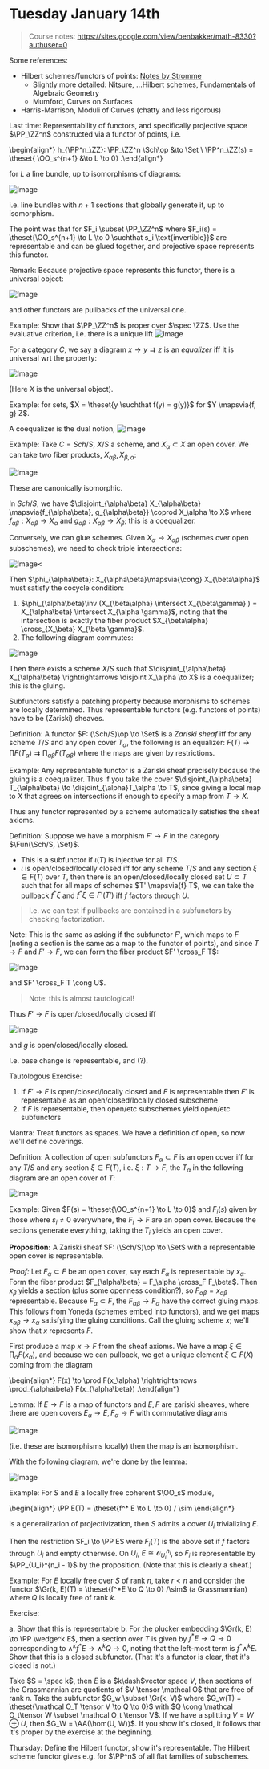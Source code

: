# Tuesday January 14th

> Course notes: https://sites.google.com/view/benbakker/math-8330?authuser=0

Some references:

- Hilbert schemes/functors of points: [Notes by Stromme](http://matwbn.icm.edu.pl/ksiazki/bcp/bcp36/bcp36111.pdf)
  - Slightly more detailed: Nitsure, ...Hilbert schemes, Fundamentals of Algebraic Geometry
  - Mumford, Curves on Surfaces
- Harris-Marrison, Moduli of Curves (chatty and less rigorous) 

Last time:
Representability of functors, and specifically projective space $\PP_\ZZ^n$ constructed via a functor of points, i.e.

\begin{align*}
h_{\PP^n_\ZZ}: \PP_\ZZ^n \Sch\op &\to \Set \\
\PP^n_\ZZ(s) = \theset{ \OO_s^{n+1} &\to L \to 0}
.\end{align*}

for $L$  a line bundle, up to isomorphisms of diagrams:

![Image](figures/2020-01-14-12:40.png)

i.e. line bundles with $n+1$ sections that globally generate it, up to isomorphism.

The point was that for $F_i \subset \PP_\ZZ^n$ where $F_i(s) = \theset{\OO_s^{n+1} \to L \to 0 \suchthat s_i \text{invertible}}$ are representable and can be glued together, and projective space represents this functor.

Remark:
Because projective space represents this functor, there is a universal object:

![Image](figures/2020-01-14-12:42.png)

and other functors are pullbacks of the universal one.

Example: 
Show that $\PP_\ZZ^n$ is proper over $\spec \ZZ$.
Use the evaluative criterion, i.e. there is a unique lift
![Image](figures/2020-01-14-12:44.png)


For a category $C$, we say a diagram $x \to y \rightrightarrows z$ is an *equalizer* iff it is universal wrt the property:

![Image](figures/2020-01-14-12:46.png)

(Here $X$ is the universal object).

Example: for sets, $X = \theset{y \suchthat f(y) = g(y)}$ for $Y \mapsvia{f, g} Z$.

A coequalizer is the dual notion,
![Image](figures/2020-01-14-12:48.png)

Example:
Take $C = Sch/S$, $X/S$ a scheme, and $X_\alpha \subset X$ an open cover.
We can take two fiber products, $X_{\alpha \beta}, X_{\beta, \alpha}$:

![Image](figures/2020-01-14-12:50.png)

These are canonically isomorphic.

In $Sch/S$, we have $\disjoint_{\alpha\beta} X_{\alpha\beta} \mapsvia{f_{\alpha\beta}, g_{\alpha\beta}} \coprod X_\alpha \to X$ where $f_{\alpha\beta}: X_{\alpha\beta} \to X_\alpha$ and $g_{\alpha\beta}: X_{\alpha\beta} \to X_\beta$; this is a coequalizer.

Conversely, we can glue schemes. 
Given $X_\alpha \to X_{\alpha\beta}$ (schemes over open subschemes), we need to check triple intersections:

![Image](figures/2020-01-14-12:54.png)<

Then $\phi_{\alpha\beta}: X_{\alpha\beta}\mapsvia{\cong} X_{\beta\alpha}$ must satisfy the cocycle condition:

1. $\phi_{\alpha\beta}\inv (X_{\beta\alpha} \intersect X_{\beta\gamma} ) = X_{\alpha\beta} \intersect X_{\alpha \gamma}$, noting that the intersection is exactly the fiber product $X_{\beta\alpha} \cross_{X_\beta} X_{\beta \gamma}$.
2. The following diagram commutes:

![Image](figures/2020-01-14-12:57.png)

Then there exists a scheme $X/S$ such that $\disjoint_{\alpha\beta} X_{\alpha\beta} \rightrightarrows \disjoint X_\alpha \to X$ is a coequalizer; this is the gluing.

Subfunctors satisfy a patching property because morphisms to schemes are locally determined.
Thus representable functors (e.g. functors of points) have to be (Zariski) sheaves.

Definition:
A functor $F: (\Sch/S)\op \to \Set$ is a *Zariski sheaf* iff for any scheme $T/S$ and any open cover $T_\alpha$, the following is an equalizer:
$F(T) \to \prod F(T_\alpha) \rightrightarrows \prod_{\alpha\beta} F(T_{\alpha\beta})$
where the maps are given by restrictions.

Example:
Any representable functor is a Zariski sheaf precisely because the gluing is a coequalizer.
Thus if you take the cover $\disjoint_{\alpha\beta} T_{\alpha\beta} \to \disjoint_{\alpha}T_\alpha \to T$, since giving a local map to $X$ that agrees on intersections if enough to specify a map from $T\to X$.

Thus any functor represented by a scheme automatically satisfies the sheaf axioms.

Definition:
Suppose we have a morphism $F' \to F$ in the category $\Fun(\Sch/S, \Set)$.

- This is a subfunctor if $\iota(T)$ is injective for all $T/S$.
- $\iota$ is open/closed/locally closed iff for any scheme $T/S$ and any section $\xi \in F(T)$ over $T$, then there is an open/closed/locally closed set $U\subset T$ such that
  for all maps of schemes $T' \mapsvia{f} T$, we can take the pullback $f^* \xi$ and $f^*\xi \in F'(T')$ iff $f$ factors through $U$.  

> I.e. we can test if pullbacks are contained in a subfunctors by checking factorization.

Note:
This is the same as asking if the subfunctor $F'$, which maps to $F$ (noting a section is the same as a map to the functor of points), and since $T\to F$ and $F' \to F$, we can form the fiber product $F' \cross_F T$:

![Image](figures/2020-01-14-13:10.png)

and $F' \cross_F T \cong U$.


> Note: this is almost tautological!

Thus $F' \to F$ is open/closed/locally closed iff

![Image](figures/2020-01-14-13:13.png)

and $g$ is open/closed/locally closed.

I.e. base change is representable, and (?).


Tautologous Exercise:

1. If $F' \to F$ is open/closed/locally closed and $F$ is representable then $F'$ is representable as an open/closed/locally closed subscheme
2. If $F$ is representable, then open/etc subschemes yield open/etc subfunctors

Mantra:
Treat functors as spaces. 
We have a definition of open, so now we'll define coverings.

Definition: 
A collection of open subfunctors $F_\alpha \subset F$ is an open cover iff for any $T/S$ and any section $\xi \in F(T)$, i.e. $\xi: T\to F$, the $T_\alpha$ in the following diagram are an open cover of $T$:

![Image](figures/2020-01-14-13:19.png)

Example:
Given $F(s) = \theset{\OO_s^{n+1} \to L \to 0}$ and $F_i(s)$ given by those where $s_i \neq 0$ everywhere, the $F_i \to F$ are an open cover.
Because the sections generate everything, taking the $T_i$ yields an open cover.

**Proposition:**
A Zariski sheaf $F: (\Sch/S)\op \to \Set$ with a representable open cover is representable.

*Proof:*
Let $F_\alpha \subset F$ be an open cover, say each $F_\alpha$ is representable by $x_\alpha$.
Form the fiber product $F_{\alpha\beta} = F_\alpha \cross_F F_\beta$.
Then $x_\beta$ yields a section (plus some openness condition?), so $F_{\alpha\beta} = x_{\alpha\beta}$ representable.
Because $F_\alpha \subset F$, the $F_{\alpha\beta} \to F_\alpha$ have the correct gluing maps.
This follows from Yoneda (schemes embed into functors), and we get maps $x_{\alpha\beta} \to x_\alpha$ satisfying the gluing conditions.
Call the gluing scheme $x$; we'll show that $x$ represents $F$.

First produce a map $x\to F$ from the sheaf axioms.
We have a map $\xi \in \prod_\alpha F(x_\alpha)$, and because we can pullback, we get a unique element $\xi \in F(X)$ coming from the diagram

\begin{align*}
F(x) \to \prod F(x_\alpha) \rightrightarrows \prod_{\alpha\beta} F(x_{\alpha\beta})
.\end{align*}

Lemma:
If $E \to F$ is a map of functors and $E, F$ are zariski sheaves, where there are open covers $E_\alpha \to E, F_\alpha \to F$ with commutative diagrams

![Image](figures/2020-01-14-13:31.png)

(i.e. these are isomorphisms locally) then the map is an isomorphism.

With the following diagram, we're done by the lemma:

![Image](figures/2020-01-14-13:32.png)

Example:
For $S$ and $E$ a locally free coherent $\OO_s$ module,

\begin{align*}
\PP E(T) = \theset{f^* E \to L \to 0} / \sim
\end{align*}

is a generalization of projectivization, then $S$ admits a cover $U_i$ trivializing $E$.

Then the restriction $F_i \to \PP E$ were $F_i(T)$ is the above set if $f$ factors through $U_i$ and empty otherwise.
On $U_i$, $E \cong \mathcal O_{U_i}^{n_i}$, so $F_i$ is representable by $\PP_{U_i}^{n_i - 1}$ by the proposition. 
(Note that this is clearly a sheaf.)


Example:
For $E$ locally free over $S$ of rank $n$, take $r<n$ and consider the functor $\Gr(k, E)(T) = \theset{f^*E \to Q \to 0} /\sim$ (a Grassmannian) where $Q$ is locally free of rank $k$.

Exercise:

a. Show that this is representable
b. For the plucker embedding $\Gr(k, E) \to \PP \wedge^k E$, then a section over $T$ is given by $f^*E \to Q \to 0$ corresponding to $\wedge^k f^*E \to \wedge^k Q \to 0$, noting that the left-most term is $f^* \wedge^k E$. 
Show that this is a closed subfunctor. 
(That it's a functor is clear, that it's closed is not.)

Take $S = \spec k$, then $E$ is a $k\dash$vector space $V$, then sections of the Grassmannian are quotients of $V \tensor \mathcal O$ that are free of rank $n$.
Take the subfunctor $G_w \subset \Gr(k, V)$ where $G_w(T) = \theset{\mathcal O_T \tensor V \to Q \to 0}$ with $Q \cong \mathcal O_t\tensor W \subset \mathcal O_t \tensor V$.
If we have a splitting $V = W \oplus U$, then $G_W = \AA(\hom(U, W))$.
If you show it's closed, it follows that it's proper by the exercise at the beginning.


Thursday:
Define the Hilbert functor, show it's representable.
The Hilbert scheme functor gives e.g. for $\PP^n$ of all flat families of subschemes.
